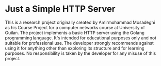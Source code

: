 # Just a Simple HTTP Server
This is a research project originally created by Amirmohammad Mosadeghi as his Course Project for a computer networks course at University of Guilan. The project implements a basic HTTP server using the Golang programming language. It's intended for educational purposes only and not suitable for professional use. The developer strongly recommends against using it for anything other than exploring its structure and for learning purposes. No responsibility is taken by the developer for any misuse of this project.
